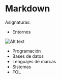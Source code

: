 # Markdown
Asignaturas:
* Entornos 

![Alt text](https://drive.google.com/file/d/1A6smzAUoMmNbQc-cn-l3urTpMyKLuU7I/view?usp=sharing)
* Programación
* Bases de datos
* Lenguajes de marcas
* Sistemas
* FOL
